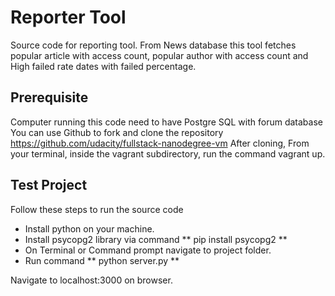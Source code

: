 # Reporter Tool
Source code for reporting tool. From News database this tool fetches popular article with access count, popular author with access count and High failed rate dates with failed percentage.

## Prerequisite
Computer running this code need to have Postgre SQL with forum database
You can use Github to fork and clone the repository https://github.com/udacity/fullstack-nanodegree-vm
After cloning, From your terminal, inside the vagrant subdirectory, run the command vagrant up. 

## Test Project

Follow these steps to run the source code

* Install python on your machine. 
* Install psycopg2 library via command ** pip install psycopg2 **
* On Terminal or Command prompt navigate to project folder.
* Run command ** python server.py ** 

Navigate to localhost:3000 on browser.




